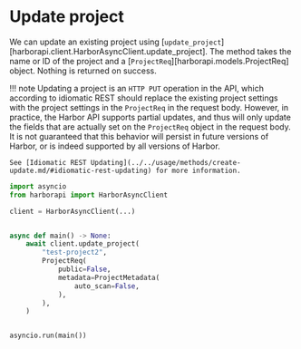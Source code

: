 # Update project

We can update an existing project using [`update_project`][harborapi.client.HarborAsyncClient.update_project]. The method takes the name or ID of the project and a [`ProjectReq`][harborapi.models.ProjectReq] object. Nothing is returned on success.

!!! note
    Updating a project is an `HTTP PUT` operation in the API, which according to idiomatic REST should replace the existing project settings with the project settings in the `ProjectReq` in the request body. However, in practice, the Harbor API supports partial updates, and thus will only update the fields that are actually set on the `ProjectReq` object in the request body. It is not guaranteed that this behavior will persist in future versions of Harbor, or is indeed supported by all versions of Harbor.

    See [Idiomatic REST Updating](../../usage/methods/create-update.md/#idiomatic-rest-updating) for more information.

```py
import asyncio
from harborapi import HarborAsyncClient

client = HarborAsyncClient(...)


async def main() -> None:
    await client.update_project(
        "test-project2",
        ProjectReq(
            public=False,
            metadata=ProjectMetadata(
                auto_scan=False,
            ),
        ),
    )


asyncio.run(main())
```

